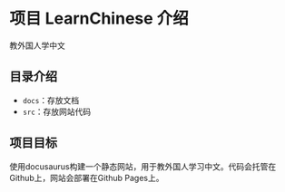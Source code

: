 # 项目 LearnChinese 介绍教外国人学中文## 目录介绍- `docs`：存放文档- `src`：存放网站代码## 项目目标使用docusaurus构建一个静态网站，用于教外国人学习中文。代码会托管在Github上，网站会部署在Github Pages上。
